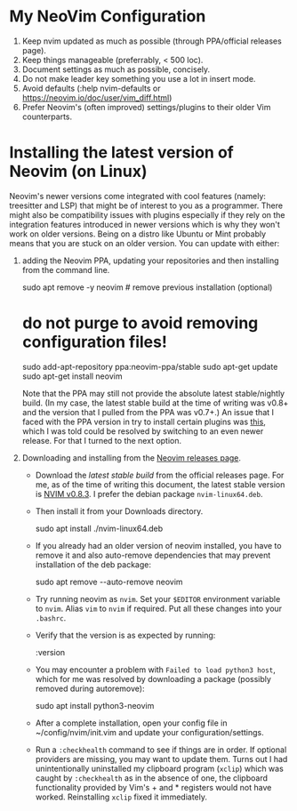 # My NeoVim Configuration

1. Keep nvim updated as much as possible (through PPA/official releases page).
1. Keep things manageable (preferrably, < 500 loc).
1. Document settings as much as possible, concisely.
1. Do not make leader key something you use a lot in insert mode.
1. Avoid defaults (:help nvim-defaults or https://neovim.io/doc/user/vim_diff.html)
1. Prefer Neovim's (often improved) settings/plugins to their older Vim counterparts.

# Installing the latest version of Neovim (on Linux)

Neovim's newer versions come integrated with cool features (namely: treesitter
and LSP) that might be of interest to you as a programmer. There might also be
compatibility issues with plugins especially if they rely on the integration
features introduced in newer versions which is why they won't work on older
versions. Being on a distro like Ubuntu or Mint probably means that you are
stuck on an older version. You can update with either:

1. adding the Neovim PPA, updating your repositories and then installing from 
   the command line.

    sudo apt remove -y neovim # remove previous installation (optional)
    # do not purge to avoid removing configuration files!

    sudo add-apt-repository ppa:neovim-ppa/stable
    sudo apt-get update
    sudo apt-get install neovim

    Note that the PPA may still not provide the absolute latest stable/nightly
    build. (In my case, the latest stable build at the time of writing was
    v0.8+ and the version that I pulled from the PPA was v0.7+.) An issue that
    I faced with the PPA version in try to install certain plugins was
    [this](https://github.com/shaunsingh/nord.nvim/issues/113), which I was
    told could be resolved by switching to an even newer release. For that I
    turned to the next option.

1. Downloading and installing from the 
   [Neovim releases page](https://github.com/neovim/neovim/releases).

    + Download the *latest* *stable build* from the official releases page. For
      me, as of the time of writing this document, the latest stable version
      is [NVIM v0.8.3](https://github.com/neovim/neovim/releases/tag/stable).
      I prefer the debian package `nvim-linux64.deb`.

    + Then install it from your Downloads directory.

        sudo apt install ./nvim-linux64.deb

    + If you already had an older version of neovim installed, you have to
      remove it and also auto-remove dependencies that may prevent installation
      of the deb package:

        sudo apt remove --auto-remove neovim

    + Try running neovim as `nvim`. Set your `$EDITOR` environment variable to
      `nvim`. Alias `vim` to `nvim` if required. Put all these changes into
      your `.bashrc`.

    + Verify that the version is as expected by running:

        :version

    + You may encounter a problem with `Failed to load python3 host`, which for
      me was resolved by downloading a package (possibly removed during
      autoremove):

        sudo apt install python3-neovim

    + After a complete installation, open your config file in ~/config/nvim/init.vim
      and update your configuration/settings.

    + Run a `:checkhealth` command to see if things are in order. If optional 
      providers are missing, you may want to update them. Turns out I had 
      unintentionally uninstalled my clipboard program (`xclip`) which was 
      caught by `:checkhealth` as in the absence of one, the clipboard 
      functionality provided by Vim's + and * registers would not have worked.
      Reinstalling `xclip` fixed it immediately.
